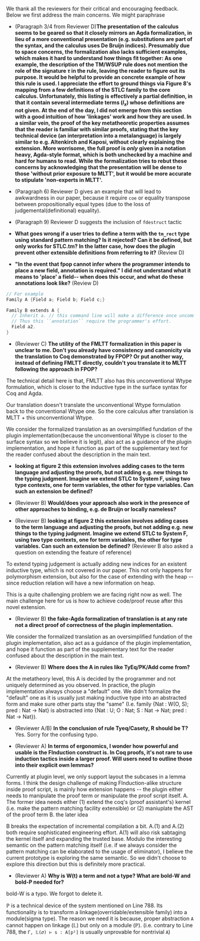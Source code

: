 We thank all the reviewers for their critical and encouraging feedback.
Below we first address the main concerns. We might paraphrase

* (Paragraph 3/4 from Reviewer D)**The presentation of the calculus seems to be geared so that it closely mirrors an Agda formalization, in lieu of a more conventional presentation (e.g. substitutions are part of the syntax, and the calculus uses De Bruijn indices). Presumably due to space concerns, the formalization also lacks sufficient examples, which makes it hard to understand how things fit together: As one example, the description of the TM/WSUP rule does not mention the role of the signature $\tau$ in the rule, leaving the reader to figure out its purpose. It would be helpful to provide an concrete example of how this rule is used. I appreciate the effort to ground things via Figure 8's mapping from a few definitions of the STLC family to the core calculus. Unfortunately, this listing is effectively a partial definition, in that it contain several intermediate terms ($l_x$) whose definitions are not given. At the end of the day, I did not emerge from this section with a good intuition of how 'linkages' work and how they are used. In a similar vein, the proof of the key metatheoretic properties assumes that the reader is familiar with similar proofs, stating that the key technical device (an interpretation into a metalanguage) is largely similar to e.g. Altenkirch and Kaposi, without clearly explaining the extension. More worrisome, the full proof is *only* given in a notation heavy, Agda-style format, which is both unchecked by a machine and hard for humans to read.  While the formalization tries to rebut these concerns by acknowledging that the presentation will be dense to those 'without prior exposure to MLTT', but it would be more accurate to stipulate 'non-experts in MLTT'.**

<!-- I am not sure if I want to reply this or how I would like to respond this. 
      The only part I want to reply is 
        "More worrisome, the full proof is *only* given in a notation heavy, Agda-style format, which is both unchecked by a machine and hard for humans to read."
      But my reply will certainly upgrade to a notation war that leads to nowhere.
  
    The real reply I want to give is: For example, For normalization of MLTT, given Abel's thesis (written in conventional style) and Kaposi's thesis (written in fake Agda style), I will believe the latter proof even in pen-and-paper form. This is due to the personal taste and numerous error I have personally made when I use latex/human language to lay out any mathematical object. So I simply believe fake-Agda is better for Human development (at least for myself). 

    Apart from the above sentence, I think I can make no reply but really just do some modification suggestion on the paper
 -->


* (Paragraph 6) Reviewer D gives an example that will lead to awkwardness in our paper, because it require `coe` or equality transpose between propositionally equal types (due to the loss of judgemental(definitional) equality).

<!-- He got a point. To avoid transpose we need overridablity/pins which is not properly covered in the paper. -->


* (Paragraph 9) Reviewer D suggests the inclusion of `fdestruct` tactic

<!-- Generally speaking this is either not possible or trivial.
      For example, for overridable/pins it is trivial,
                  for non-overdiable stuff, it is not possible because the inductive type is extensible
    But I don't know If I want to tell the reviewer at all  -->


* **What goes wrong if a user tries to define a term with the `tm_rect` type using standard pattern matching? Is it rejected? Can it be defined, but only works for STLC.tm? In the latter case, how does the plugin prevent other extensible definitions from referring to it?** (Review D)


* **"In the event that fpop cannot infer where the programmer intends to place a new field, annotation is required." I did not understand what it means to 'place' a field-- when does this occur,  and what do these annotations look like?** (Review D)

```C
// For example
Family A {Field a; Field b; Field c;}

Family B extends A {
  // Inherit a. // this command line will make a difference once uncommented. Because the fields are order sensitive. In the case when a2's definition is dependent on a, omitting the inherit won't type check a2 
  // Thus this ``annotation`` require the programmer's effort. 
  Field a2.
}
```

* (Reviewer C) **The utility of the FMLTT formalization in this paper is unclear to me. Don't you already have consistency and canonicity via the translation to Coq demonstrated by FPOP? Or put another way, instead of defining FMLTT directly, couldn't you translate it to MLTT following the approach in FPOP?**

The technical detail here is that, FMLTT also has this unconventional Wtype formulation, which is closer to the inductive type in the surface syntax for Coq and Agda. 
        
Our translation doesn't translate the unconventional Wtype formulation back to the conventional Wtype one. So the core calculus after translation is MLTT + this unconventional Wtype.

We consider the formalized translation as an oversimplified fundation of the plugin implementation(because the unconventional Wtype is closer to the surface syntax so we believe it is legit), also act as a guidance of the plugin implementation, and hope it function as part of the supplementary text for the reader confused about the description in the main text.


* **looking at figure 2 this extension involves adding cases to the term language and adjusting the proofs, but not adding e.g. new things to the typing judgment.  Imagine we extend STLC to System F, using two type contexts, one for term variables, the other for type variables. Can such an extension be defined?** 


* (Reviewer B)  **Would/does your approach also work in the presence of other approaches to binding, e.g. de Bruijn or locally nameless?**

* (Reviewer B) **looking at figure 2 this extension involves adding cases to the term language and adjusting the proofs, but not adding e.g. new things to the typing judgment.  Imagine we extend STLC to System F, using two type contexts, one for term variables, the other for type variables. Can such an extension be defined?** (Reviewer B also asked a question on extending the feature of reference) 

To extend typing judgement is actually adding new indices for an existent inductive type, which is not covered in our paper. This not only happens for polymorphism extension, but also for the case of extending with the heap -- since reduction relation will have a new information on heap. 

This is a quite challenging problem we are facing right now as well. The main challenge here for us is how to achieve code/proof reuse after this novel extension.


* (Reviewer B) **the fake-Agda formalization of translation is at any rate not a direct proof of correctness of the plugin implementation.**

We consider the formalized translation as an oversimplified fundation of the plugin implementation, also act as a guidance of the plugin implementation, and hope it function as part of the supplementary text for the reader confused about the description in the main text.

* (Reviewer B) **Where does the A in rules like TyEq/PK/Add come from?**

At the metatheory level, this A is decided by the programmer and not uniquely determined as you observed. 
In practice, the plugin implementation always choose a "default" one. We didn't formalize the "default" one as it is usually just making inductive type into an abstracted form and make sure other parts stay the "same" (I.e. family {Nat : W(O, S); pred : Nat -> Nat} is abstracted into {Nat : U; O : Nat; S : Nat -> Nat; pred : Nat -> Nat}).   


* (Reviewer A/B) **In the conclusion of rule Tyeq/Casety, R should be T?** 
Yes. Sorry for the confusing typo.

* (Reviewer A) **In terms of ergonomics, I wonder how powerful and usable is the FInduction construct is. In Coq proofs, it's not rare to use induction tactics inside a larger proof. Will users need to outline those into their explicit own lemmas?**

Currently at plugin level, we only support layout the subcases in a lemma forms. 
  I think the design challenge of making FInduction-alike structure inside proof script, is mainly how extension happens -- the plugin either needs to manipulate the proof term or manipulate the proof script itself. 
  A. The former idea needs either 
      (1) extend the coq's (proof assistant's) kernel (i.e. make the pattern matching facility extensible) or 
      (2) maniuplate the AST of the proof term
  B. the later idea 
  
  B breaks the expectation of incremental compilation a bit. 
  A.(1) and A.(2) both require sophisticated engineering effort. A(1) will also risk sabtaging the kernel itself and expanding the trusted base.
  Modulo the interesting semantic on the pattern matching itself (i.e. if we always consider the pattern matching can be elaborated to the usage of eliminator), I believe the current prototype is exploring the same semantic. So we didn't choose to explore this direction but this is definitely more practical.


* (Reviewer A) **Why is W(t) a term and not a type? What are bold-W and bold-P needed for?**

bold-W is a typo. We forgot to delete it. 

ℙ is a technical device of the system mentioned on Line 788. Its functionality is to transform a linkage(overridable/extensible family) into a module(sigma type). The reason we need it is because, proper abstraction `A` cannot happen on linkage (𝕃) but only on a module (ℙ). (i.e. contrary to Line 788, the `Γ, 𝕃(𝜎) ⊢ s : A[p¹]` is usually unprovable for nontrivial `A`)

<!-- Do I want to expand it? -->

